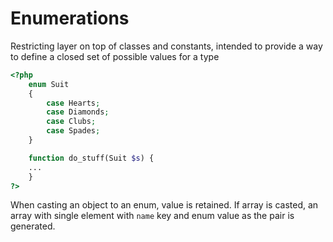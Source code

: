 
# Enumerations  

Restricting layer on top of classes and constants, intended to provide a way to define a closed set of possible values for a type  

```php
<?php
    enum Suit 
    {
        case Hearts;
        case Diamonds;
        case Clubs;
        case Spades;
    }

    function do_stuff(Suit $s) {
    ...
    }
?>
```

When casting an object to an enum, value is retained. If array is casted, an array with single element with `name` key and enum value as the pair is generated.
